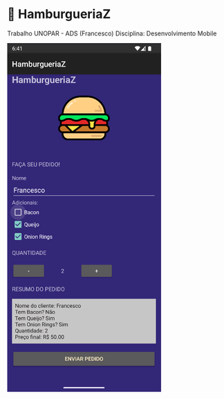# 🍔 HamburgueriaZ

Trabalho UNOPAR - ADS (Francesco)
Disciplina: Desenvolvimento Mobile

![Hamburguer](https://raw.githubusercontent.com/Tiiesco/hamburgueriaz/main/app/src/main/res/drawable/screenshot.png)
